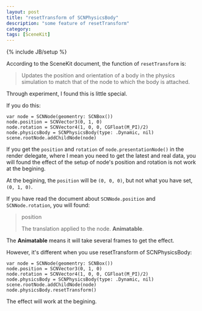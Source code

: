 ```yaml
---
layout: post
title: "resetTransform of SCNPhysicsBody"
description: "some feature of resetTransform"
category: 
tags: [SceneKit]
---
```

{% include JB/setup %}

According to the SceneKit document, the function of `resetTransform` is: 

> Updates the position and orientation of a body in the physics simulation to match that of the node to which the body is attached.

Through experiment, I found this is little special.

If you do this: 

	var node = SCNNode(geomentry: SCNBox())
	node.position = SCNVector3(0, 1, 0)
	node.rotation = SCNVector4(1, 0, 0, CGFloat(M_PI)/2)
	node.physicsBody = SCNPhysicsBody(type: .Dynamic, nil)
	scene.rootNode.addChildNode(node)

If you get the `position` and `rotation` of `node.presentationNode()` in the render delegate, where I mean you need to get the latest and real data, you will found the effect of the setup of node's position and rotation is not work at the begining.

At the begining, the `position` will be `(0, 0, 0)`, but not what you have set, `(0, 1, 0)`.

If you have read the document about `SCNNode.position` and `SCNNode.rotation`, you will found:

> position
> 
> The translation applied to the node. __Animatable__.

The __Animatable__ means it will take several frames to get the effect.

However, it's different when you use resetTransform of SCNPhysicsBody:

	var node = SCNNode(geomentry: SCNBox())
	node.position = SCNVector3(0, 1, 0)
	node.rotation = SCNVector4(1, 0, 0, CGFloat(M_PI)/2)
	node.physicsBody = SCNPhysicsBody(type: .Dynamic, nil)
	scene.rootNode.addChildNode(node)
	node.physicsBody.resetTransform()

The effect will work at the begining.
